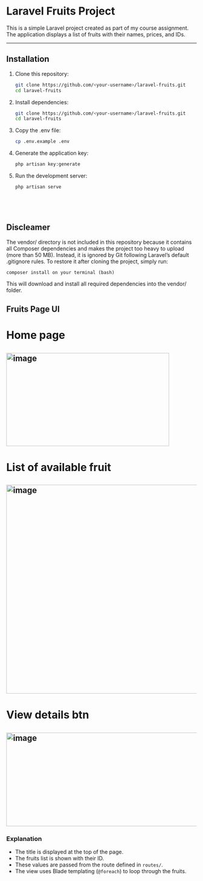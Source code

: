 # Laravel Fruits Project

This is a simple Laravel project created as part of my course assignment.  
The application displays a list of fruits with their names, prices, and IDs.

---

## Installation

1. Clone this repository:
   ```bash
   git clone https://github.com/<your-username>/laravel-fruits.git
   cd laravel-fruits
2. Install dependencies:
   ```bash
   git clone https://github.com/<your-username>/laravel-fruits.git
   cd laravel-fruits
3. Copy the .env file:
   ```bash
   cp .env.example .env
4. Generate the application key:
   ```bash
   php artisan key:generate
5. Run the development server:
   ```bash
   php artisan serve
    



   

## Discleamer

The vendor/ directory is not included in this repository because it contains all Composer dependencies and makes the project too heavy to upload (more than 50 MB).
Instead, it is ignored by Git following Laravel’s default .gitignore rules.
To restore it after cloning the project, simply run: 

    composer install on your terminal (bash)

This will download and install all required dependencies into the vendor/ folder.



## Fruits Page UI
<h1>Home page </h1>
<h2>
    <img width="431" height="246" alt="image" src="https://github.com/user-attachments/assets/e1e31564-9e5c-4b53-92b8-6cf7ecfc811c" />
</h2>
<h1>List of available fruit </h1>
<h2>
    <img width="1084" height="551" alt="image" src="https://github.com/user-attachments/assets/1a90056e-4111-4182-b829-932b85e91a38" />
</h2>

<h1>View details btn</h1>
<h2>
    <img width="1130" height="247" alt="image" src="https://github.com/user-attachments/assets/58d37615-eb6a-43e1-88a8-9b157b2b40d5" />
</h2>





### Explanation
- The title is displayed at the top of the page.  
- The fruits list is shown with their ID.  
- These values are passed from the route defined in `routes/`.  
- The view uses Blade templating (`@foreach`) to loop through the fruits.

    


